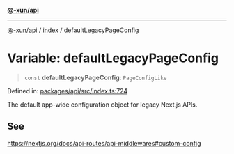 [**@-xun/api**](../../README.md)

***

[@-xun/api](../../README.md) / [index](../README.md) / defaultLegacyPageConfig

# Variable: defaultLegacyPageConfig

> `const` **defaultLegacyPageConfig**: `PageConfigLike`

Defined in: [packages/api/src/index.ts:724](https://github.com/Xunnamius/api-utils/blob/60863c4db4ba817b2926c481da6a42f07a7c9992/packages/api/src/index.ts#L724)

The default app-wide configuration object for legacy Next.js APIs.

## See

https://nextjs.org/docs/api-routes/api-middlewares#custom-config
